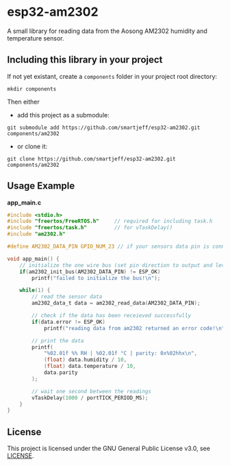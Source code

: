 # esp32-am2302
A small library for reading data from the Aosong AM2302 humidity and temperature sensor.

## Including this library in your project
If not yet existant, create a `components` folder in your project root directory:
```
mkdir components
```

Then either

* add this project as a submodule:
```
git submodule add https://github.com/smartjeff/esp32-am2302.git components/am2302
```

* or clone it:
```
git clone https://github.com/smartjeff/esp32-am2302.git components/am2302
```

## Usage Example
**app_main.c**
```C
#include <stdio.h>
#include "freertos/FreeRTOS.h"     // required for including task.h
#include "freertos/task.h"         // for vTaskDelay()
#include "am2302.h"

#define AM2302_DATA_PIN GPIO_NUM_23 // if your sensors data pin is connected to GPIO 23

void app_main() {
    // initialize the one wire bus (set pin direction to output and level to high)
    if(am2302_init_bus(AM2302_DATA_PIN) != ESP_OK)
        printf("failed to initialize the bus!\n");

    while(1) {
        // read the sensor data
        am2302_data_t data = am2302_read_data(AM2302_DATA_PIN);

        // check if the data has been receieved successfully
        if(data.error != ESP_OK)
            printf("reading data from am2302 returned an error code!\n");

        // print the data
        printf(
            "%02.01f %% RH | %02.01f °C | parity: 0x%02hhx\n",
            (float) data.humidity / 10,
            (float) data.temperature / 10,
            data.parity
        );

        // wait one second between the readings
        vTaskDelay(1000 / portTICK_PERIOD_MS);
    }
}
```

## License
This project is licensed under the GNU General Public License v3.0, see [LICENSE](LICENSE).

